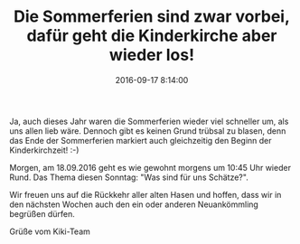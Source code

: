 ﻿---
layout: post
cover: 'assets/images/children-happy-autumn.jpg'
title: Die Sommerferien sind zwar vorbei, daf&uuml;r geht die Kinderkirche aber wieder los!
date:   2016-09-17 8:14:00
tags: news
subclass: 'post tag-test tag-content'
categories: 'allgemein'
navigation: True
logo: 'assets/images/kiki-logo-light.png'
---

Ja, auch dieses Jahr waren die Sommerferien wieder viel schneller um, als uns allen lieb w&auml;re.
Dennoch gibt es keinen Grund tr&uuml;bsal zu blasen, denn das Ende der Sommerferien markiert auch gleichzeitig den Beginn der Kinderkirchzeit! :-)

Morgen, am 18.09.2016 geht es wie gewohnt morgens um 10:45 Uhr wieder Rund. Das Thema diesen Sonntag: "Was sind f&uuml;r uns Sch&auml;tze?".

Wir freuen uns auf die R&uuml;ckkehr aller alten Hasen und hoffen, dass wir in den n&auml;chsten Wochen auch den ein oder anderen Neuank&ouml;mmling begr&uuml;&szlig;en d&uuml;rfen.


Gr&uuml;&szlig;e vom Kiki-Team
